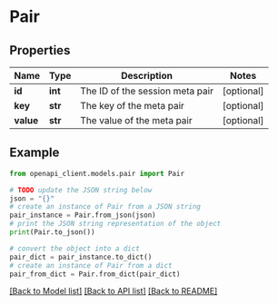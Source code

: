 # Pair


## Properties

Name | Type | Description | Notes
------------ | ------------- | ------------- | -------------
**id** | **int** | The ID of the session meta pair | [optional] 
**key** | **str** | The key of the meta pair | [optional] 
**value** | **str** | The value of the meta pair | [optional] 

## Example

```python
from openapi_client.models.pair import Pair

# TODO update the JSON string below
json = "{}"
# create an instance of Pair from a JSON string
pair_instance = Pair.from_json(json)
# print the JSON string representation of the object
print(Pair.to_json())

# convert the object into a dict
pair_dict = pair_instance.to_dict()
# create an instance of Pair from a dict
pair_from_dict = Pair.from_dict(pair_dict)
```
[[Back to Model list]](../README.md#documentation-for-models) [[Back to API list]](../README.md#documentation-for-api-endpoints) [[Back to README]](../README.md)


